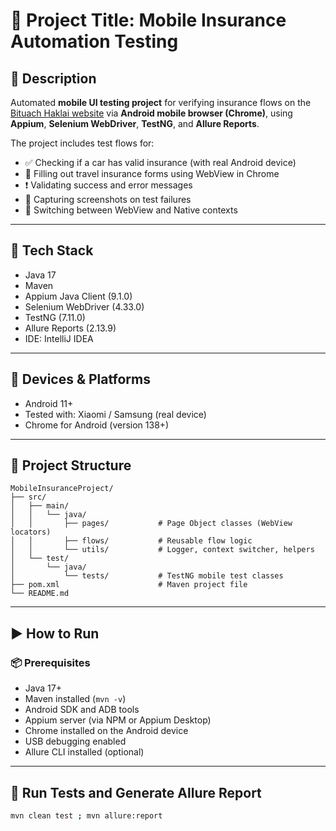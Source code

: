 # 📌 Project Title: Mobile Insurance Automation Testing

## 📝 Description
Automated **mobile UI testing project** for verifying insurance flows on the [Bituach Haklai website](https://www.bth.co.il) via **Android mobile browser (Chrome)**, using **Appium**, **Selenium WebDriver**, **TestNG**, and **Allure Reports**.

The project includes test flows for:

- ✅ Checking if a car has valid insurance (with real Android device)
- 🧾 Filling out travel insurance forms using WebView in Chrome
- ❗ Validating success and error messages
- 📸 Capturing screenshots on test failures
- 🔄 Switching between WebView and Native contexts

---

## 🧰 Tech Stack

- Java 17
- Maven
- Appium Java Client (9.1.0)
- Selenium WebDriver (4.33.0)
- TestNG (7.11.0)
- Allure Reports (2.13.9)
- IDE: IntelliJ IDEA

---

## 📱 Devices & Platforms

- Android 11+
- Tested with: Xiaomi / Samsung (real device)
- Chrome for Android (version 138+)

---

## 📁 Project Structure

```
MobileInsuranceProject/
├── src/
│   ├── main/
│   │   └── java/
│   │       ├── pages/           # Page Object classes (WebView locators)
│   │       ├── flows/           # Reusable flow logic
│   │       └── utils/           # Logger, context switcher, helpers
│   └── test/
│       └── java/
│           └── tests/           # TestNG mobile test classes
├── pom.xml                      # Maven project file
└── README.md
```

---

## ▶️ How to Run

### 📦 Prerequisites

- Java 17+
- Maven installed (`mvn -v`)
- Android SDK and ADB tools
- Appium server (via NPM or Appium Desktop)
- Chrome installed on the Android device
- USB debugging enabled
- Allure CLI installed (optional)

---

## 🧪 Run Tests and Generate Allure Report

```bash
mvn clean test ; mvn allure:report
